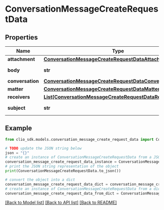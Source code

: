 # ConversationMessageCreateRequestData


## Properties

Name | Type | Description | Notes
------------ | ------------- | ------------- | -------------
**attachment** | [**ConversationMessageCreateRequestDataAttachment**](ConversationMessageCreateRequestDataAttachment.md) |  | [optional] 
**body** | **str** | The body value. | 
**conversation** | [**ConversationMessageCreateRequestDataConversation**](ConversationMessageCreateRequestDataConversation.md) |  | [optional] 
**matter** | [**ConversationMessageCreateRequestDataMatter**](ConversationMessageCreateRequestDataMatter.md) |  | [optional] 
**receivers** | [**List[ConversationMessageCreateRequestDataReceiversInner]**](ConversationMessageCreateRequestDataReceiversInner.md) |  | 
**subject** | **str** | The subject value. | 

## Example

```python
from clio_sdk.models.conversation_message_create_request_data import ConversationMessageCreateRequestData

# TODO update the JSON string below
json = "{}"
# create an instance of ConversationMessageCreateRequestData from a JSON string
conversation_message_create_request_data_instance = ConversationMessageCreateRequestData.from_json(json)
# print the JSON string representation of the object
print(ConversationMessageCreateRequestData.to_json())

# convert the object into a dict
conversation_message_create_request_data_dict = conversation_message_create_request_data_instance.to_dict()
# create an instance of ConversationMessageCreateRequestData from a dict
conversation_message_create_request_data_from_dict = ConversationMessageCreateRequestData.from_dict(conversation_message_create_request_data_dict)
```
[[Back to Model list]](../README.md#documentation-for-models) [[Back to API list]](../README.md#documentation-for-api-endpoints) [[Back to README]](../README.md)


